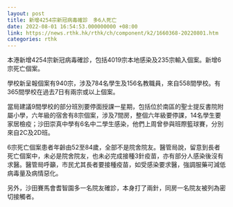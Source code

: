 ```yaml
---
layout: post
title: 新增4254宗新冠病毒確診　多6人死亡
date: 2022-08-01 16:54:53.000000000 +08:00
link: https://news.rthk.hk/rthk/ch/component/k2/1660368-20220801.htm
categories: rthk
---
```


本港新增4254宗新冠病毒確診，包括4019宗本地感染及235宗輸入個案。新增6宗死亡個案。

學校新呈報個案有940宗，涉及784名學生及156名教職員，來自558間學校。有365間學校在過去7日有兩宗或以上個案。

當局建議9間學校的部分班別要停面授課一星期，包括位於南區的聖士提反書院附屬小學，六年級的宿舍有8宗個案，涉及7間房，整個六年級要停課，14名學生要家居檢疫；沙田崇真中學有6名中二學生感染，他們上周曾參與班際籃球賽，分別來自2C及2D班。

6宗死亡個案患者年齡由52至84歲，全部不是院舍院友。醫管局說，留意到長者死亡個案中，未必是院舍院友，也未必完成接種3針疫苗，亦有部分人感染後沒有求醫。醫管局呼籲，市民尤其長者要接種疫苗，如受感染要求醫，強調服藥可減低病毒量及病情惡化。

另外，沙田賽馬會耆智園多一名院友確診，本身打了兩針，同房一名院友被列為密切接觸者。
